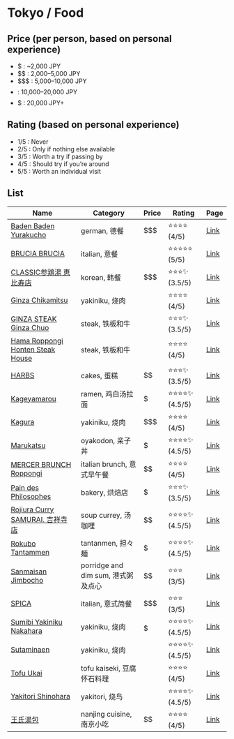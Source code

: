 # Tokyo / Food

## Price (per person, based on personal experience)
- $ : ~2,000 JPY  
- $$ : 2,000–5,000 JPY  
- $$$ : 5,000–10,000 JPY  
- $$$$ : 10,000–20,000 JPY  
- $$$$$ : 20,000 JPY+  

## Rating (based on personal experience)
- 1/5 : Never  
- 2/5 : Only if nothing else available  
- 3/5 : Worth a try if passing by  
- 4/5 : Should try if you’re around  
- 5/5 : Worth an individual visit

## List


| Name | Category | Price | Rating            | Page |
|------|--|------|-------------------|------|
| [Baden Baden Yurakucho](./badenbaden.md) | german, 德餐 | $$$  | ⭐️⭐️⭐️⭐️ (4/5)    | [Link](./badenbaden.md) |
| [BRUCIA BRUCIA](./bruciabrucia.md) | italian, 意餐 | $$$$ | ⭐️⭐️⭐️⭐️⭐️ (5/5)  | [Link](./bruciabrucia.md) |
| [CLASSIC参鶏湯 恵比寿店](./classicebisu.md) | korean, 韩餐 | $$$  | ⭐️⭐️⭐️✨ (3.5/5)   | [Link](./classicebisu.md) |
| [Ginza Chikamitsu](./ginzachikamitsu.md) | yakiniku, 烧肉 | $$$$ | ⭐️⭐️⭐️⭐️ (4/5)    | [Link](./ginzachikamitsu.md) |
| [GINZA STEAK Ginza Chuo](./ginzasteakginzachuo.md) | steak, 铁板和牛 | $$$$ | ⭐️⭐️⭐️✨ (3.5/5)   | [Link](./ginzasteakginzachuo.md) |
| [Hama Roppongi Honten Steak House](./hamaroppongihonten.md) | steak, 铁板和牛 | $$$$ | ⭐️⭐️⭐️⭐️ (4/5)    | [Link](./hamaroppongihonten.md) |
| [HARBS](./harbs.md) | cakes, 蛋糕 | $$   | ⭐️⭐️⭐️✨ (3.5/5)   | [Link](./harbs.md) |
| [Kageyamarou](./kageyamarou.md) | ramen, 鸡白汤拉面 | $    | ⭐️⭐️⭐️⭐️✨ (4.5/5) | [Link](./kageyamarou.md) |
| [Kagura](./kagura.md) | yakiniku, 烧肉 | $$$  | ⭐️⭐️⭐️⭐️ (4/5)    | [Link](./kagura.md) |
| [Marukatsu](./marukatsu.md) | oyakodon, 亲子丼 | $    | ⭐️⭐️⭐️⭐️✨ (4.5/5) | [Link](./marukatsu.md) |
| [MERCER BRUNCH Roppongi](./mercerbrunchroppongi.md) | italian brunch, 意式早午餐 | $$   | ⭐️⭐️⭐️⭐️ (4/5)    | [Link](./mercerbrunchroppongi.md) |
| [Pain des Philosophes](./paindesphilosophes.md) | bakery, 烘焙店 | $    | ⭐️⭐️⭐️✨ (3.5/5)   | [Link](./paindesphilosophes.md) |
| [Rojiura Curry SAMURAI. 吉祥寺店](./rojiuracurrysamurai.md) | soup currey, 汤咖哩 | $$   | ⭐️⭐️⭐️⭐️✨ (4.5/5) | [Link](./rojiuracurrysamurai.md) |
| [Rokubo Tantammen](./rokuboutantammen.md) | tantanmen, 担々麺 | $    | ⭐️⭐️⭐️⭐✨️ (4.5/5)  | [Link](./rokuboutantammen.md) |
| [Sanmaisan Jimbocho](./sanmaisan.md) | porridge and dim sum, 港式粥及点心 | $$   | ⭐️⭐️⭐️ (3/5)      | [Link](./sanmaisan.md) |
| [SPICA](./spica.md) | italian, 意式简餐 | $$$  | ⭐️⭐️⭐️ (3/5)      | [Link](./spica.md) |
| [Sumibi Yakiniku Nakahara](./sumibiyakinikunakahara.md) | yakiniku, 烧肉 | $$$$$ | ⭐️⭐️⭐️⭐️✨ (4.5/5) | [Link](./sumibiyakinikunakahara.md) |
| [Sutaminaen](./sutaminaen.md) | yakiniku, 烧肉 | $$$$ | ⭐️⭐️⭐️⭐️✨ (4.5/5) | [Link](./sutaminaen.md) |
| [Tofu Ukai](./tofuukai.md) | tofu kaiseki, 豆腐怀石料理 | $$$$ | ⭐️⭐️⭐️⭐️ (4/5)    | [Link](./tofuukai.md) |
| [Yakitori Shinohara](./yakitorishinohara.md) | yakitori, 烧鸟 | $$$$ | ⭐️⭐️⭐️⭐️✨ (4.5/5) | [Link](./yakitorishinohara.md) |
| [王氏湯包](./wangshitangbao.md) | nanjing cuisine, 南京小吃 | $$   | ⭐️⭐️⭐️⭐️ (4/5)    | [Link](./wangshitangbao.md) |
